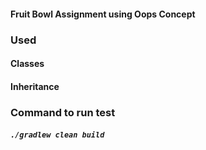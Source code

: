 #### Fruit Bowl Assignment using Oops Concept

### Used
#### Classes
#### Inheritance

 ### Command to run test
##### `./gradlew clean build`
